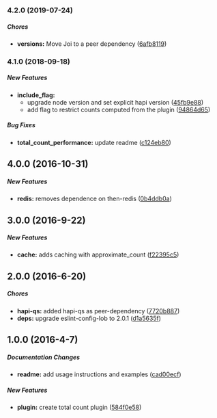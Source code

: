 ### 4.2.0 (2019-07-24)

##### Chores

* **versions:**  Move Joi to a peer dependency ([6afb8119](https://github.com/lob/hapi-bookshelf-total-count/commit/6afb8119d397274c147ae7b950c50c8d18423c88))

### 4.1.0 (2018-09-18)

##### New Features

* **include_flag:**
  *  upgrade node version and set explicit hapi version ([45fb9e88](https://github.com/lob/hapi-bookshelf-total-count/commit/45fb9e8820fca3612a6d07b335886642d12bfdd0))
  *  add flag to restrict counts computed from the plugin ([94864d65](https://github.com/lob/hapi-bookshelf-total-count/commit/94864d651a07b4c1be524e4462ff0e67c929fefc))

##### Bug Fixes

* **total_count_performance:**  update readme ([c124eb80](https://github.com/lob/hapi-bookshelf-total-count/commit/c124eb80ec2cac77708efd214214e12a28774f33))

## 4.0.0 (2016-10-31)

##### New Features

* **redis:** removes dependence on then-redis ([0b4ddb0a](https://github.com/lob/hapi-bookshelf-total-count/commit/0b4ddb0ad93685b089087c80bc35eafdc393dca9))

## 3.0.0 (2016-9-22)

##### New Features

* **cache:** adds caching with approximate_count ([f22395c5](https://github.com/lob/hapi-bookshelf-total-count/commit/f22395c5648196d0f2fdbc69ccb2e953d6dfe150))

## 2.0.0 (2016-6-20)

##### Chores

* **hapi-qs:** added hapi-qs as peer-dependency ([7720b887](https://github.com/lob/hapi-bookshelf-total-count/commit/7720b887b8923d4d365b65d3deed4e5da505b501))
* **deps:** upgrade eslint-config-lob to 2.0.1 ([d1a5635f](https://github.com/lob/hapi-bookshelf-total-count/commit/d1a5635f2747e5eea77f44c02ceaf17b8de8229b))

## 1.0.0 (2016-4-7)

##### Documentation Changes

* **readme:** add usage instructions and examples ([cad00ecf](https://github.com/lob/hapi-bookshelf-total-count/commit/cad00ecf9b98d46b5c5027a6e4679045e0318a4d))

##### New Features

* **plugin:** create total count plugin ([584f0e58](https://github.com/lob/hapi-bookshelf-total-count/commit/584f0e5848dc6db5056c67966e0efb06fd5776e5))

